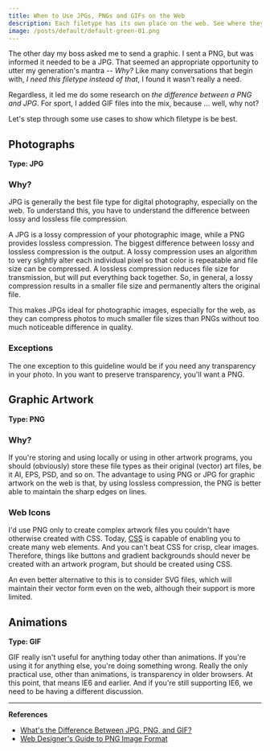 ```yaml
---
title: When to Use JPGs, PNGs and GIFs on the Web
description: Each filetype has its own place on the web. See where they fit in.
image: /posts/default/default-green-01.png
---
```


The other day my boss asked me to send a graphic. I sent a PNG, but was informed it needed to be a JPG. That seemed an appropriate opportunity to utter my generation's mantra -- _Why?_ Like many conversations that begin with, _I need this filetype instead of that_, I found it wasn't really a need.

Regardless, it led me do some research on _the difference between a PNG and JPG_. For sport, I added GIF files into the mix, because ... well, why not?

Let's step through some use cases to show which filetype is be best.

## Photographs

**Type: JPG**

### Why?

JPG is generally the best file type for digital photography, especially on the web. To understand this, you have to understand the difference between lossy and lossless file compression.

A JPG is a lossy compression of your photographic image, while a PNG provides lossless compression. The biggest difference between lossy and lossless compression is the output. A lossy compression uses an algorithm to very slightly alter each individual pixel so that color is repeatable and file size can be compressed. A lossless compression reduces file size for transmission, but will put everything back together. So, in general, a lossy compression results in a smaller file size and permanently alters the original file.

This makes JPGs ideal for photographic images, especially for the web, as they can compress photos to much smaller file sizes than PNGs without too much noticeable difference in quality.

### Exceptions

The one exception to this guideline would be if you need any transparency in your photo. In you want to preserve transparency, you'll want a PNG.

## Graphic Artwork

**Type: PNG**

### Why?

If you're storing and using locally or using in other artwork programs, you should (obviously) store these file types as their original (vector) art files, be it AI, EPS, PSD, and so on. The advantage to using PNG or JPG for graphic artwork on the web is that, by using lossless compression, the PNG is better able to maintain the sharp edges on lines.

### Web Icons

I'd use PNG only to create complex artwork files you couldn't have otherwise created with CSS. Today, [CSS](/posts/wtf-is-css/) is capable of enabling you to create many web elements. And you can't beat CSS for crisp, clear images. Therefore, things like buttons and gradient backgrounds should never be created with an artwork program, but should be created using CSS.

An even better alternative to this is to consider SVG files, which will maintain their vector form even on the web, although their support is more limited.

## Animations

**Type: GIF**

GIF really isn't useful for anything today other than animations. If you're using it for anything else, you're doing something wrong. Really the only practical use, other than animations, is transparency in older browsers. At this point, that means IE6 and earlier. And if you're still supporting IE6, we need to be having a different discussion.

---

**References**

- [What's the Difference Between JPG, PNG, and GIF?](http://www.howtogeek.com/howto/30941/whats-the-difference-between-jpg-png-and-gif/)
- [Web Designer's Guide to PNG Image Format](http://sixrevisions.com/web_design/web-designers-guide-to-png-image-format/)
